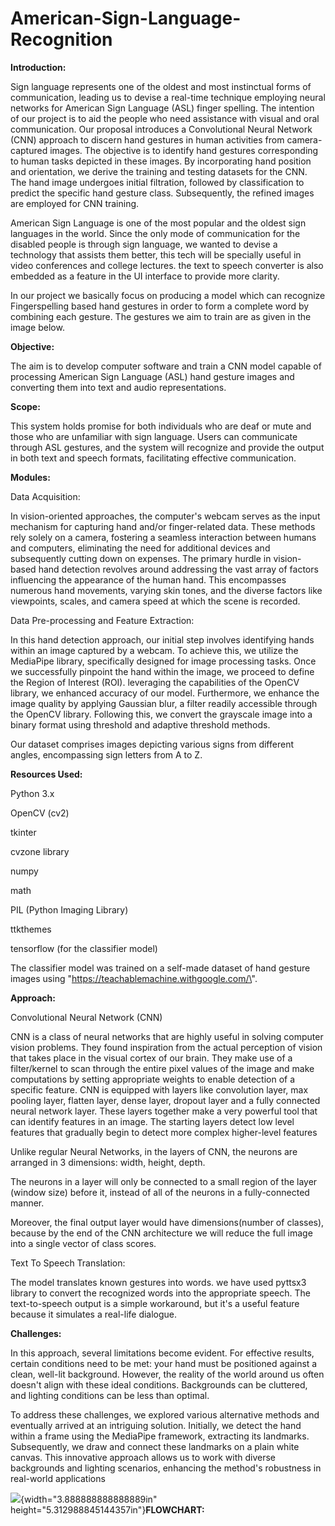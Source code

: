 # American-Sign-Language-Recognition


**Introduction:**

Sign language represents one of the oldest and most instinctual forms of
communication, leading us to devise a real-time technique employing
neural networks for American Sign Language (ASL) finger spelling. The
intention of our project is to aid the people who need assistance with
visual and oral communication. Our proposal introduces a Convolutional
Neural Network (CNN) approach to discern hand gestures in human
activities from camera-captured images. The objective is to identify
hand gestures corresponding to human tasks depicted in these images. By
incorporating hand position and orientation, we derive the training and
testing datasets for the CNN. The hand image undergoes initial
filtration, followed by classification to predict the specific hand
gesture class. Subsequently, the refined images are employed for CNN
training.

American Sign Language is one of the most popular and the oldest sign
languages in the world. Since the only mode of communication for the
disabled people is through sign language, we wanted to devise a
technology that assists them better, this tech will be specially useful
in video conferences and college lectures. the text to speech converter
is also embedded as a feature in the UI interface to provide more
clarity.

In our project we basically focus on producing a model which can
recognize Fingerspelling based hand gestures in order to form a complete
word by combining each gesture. The gestures we aim to train are as
given in the image below.

**Objective:**

The aim is to develop computer software and train a CNN model capable of
processing American Sign Language (ASL) hand gesture images and
converting them into text and audio representations.

**Scope:**

This system holds promise for both individuals who are deaf or mute and
those who are unfamiliar with sign language. Users can communicate
through ASL gestures, and the system will recognize and provide the
output in both text and speech formats, facilitating effective
communication.

**Modules:**

Data Acquisition:

In vision-oriented approaches, the computer\'s webcam serves as the
input mechanism for capturing hand and/or finger-related data. These
methods rely solely on a camera, fostering a seamless interaction
between humans and computers, eliminating the need for additional
devices and subsequently cutting down on expenses. The primary hurdle in
vision-based hand detection revolves around addressing the vast array of
factors influencing the appearance of the human hand. This encompasses
numerous hand movements, varying skin tones, and the diverse factors
like viewpoints, scales, and camera speed at which the scene is
recorded.

Data Pre-processing and Feature Extraction:

In this hand detection approach, our initial step involves identifying
hands within an image captured by a webcam. To achieve this, we utilize
the MediaPipe library, specifically designed for image processing tasks.
Once we successfully pinpoint the hand within the image, we proceed to
define the Region of Interest (ROI). leveraging the capabilities of the
OpenCV library, we enhanced accuracy of our model. Furthermore, we
enhance the image quality by applying Gaussian blur, a filter readily
accessible through the OpenCV library. Following this, we convert the
grayscale image into a binary format using threshold and adaptive
threshold methods.

Our dataset comprises images depicting various signs from different
angles, encompassing sign letters from A to Z.

**Resources Used:**

Python 3.x

OpenCV (cv2)

tkinter

cvzone library

numpy

math

PIL (Python Imaging Library)

ttkthemes

tensorflow (for the classifier model)

The classifier model was trained on a self-made dataset of hand gesture
images using \"https://teachablemachine.withgoogle.com/\".

**Approach:**

Convolutional Neural Network (CNN)

CNN is a class of neural networks that are highly useful in solving
computer vision problems. They found inspiration from the actual
perception of vision that takes place in the visual cortex of our brain.
They make use of a filter/kernel to scan through the entire pixel values
of the image and make computations by setting appropriate weights to
enable detection of a specific feature. CNN is equipped with layers like
convolution layer, max pooling layer, flatten layer, dense layer,
dropout layer and a fully connected neural network layer. These layers
together make a very powerful tool that can identify features in an
image. The starting layers detect low level features that gradually
begin to detect more complex higher-level features

Unlike regular Neural Networks, in the layers of CNN, the neurons are
arranged in 3 dimensions: width, height, depth.

The neurons in a layer will only be connected to a small region of the
layer (window size) before it, instead of all of the neurons in a
fully-connected manner.

Moreover, the final output layer would have dimensions(number of
classes), because by the end of the CNN architecture we will reduce the
full image into a single vector of class scores.

Text To Speech Translation:

The model translates known gestures into words. we have used pyttsx3
library to convert the recognized words into the appropriate speech. The
text-to-speech output is a simple workaround, but it\'s a useful feature
because it simulates a real-life dialogue.

**Challenges:**

In this approach, several limitations become evident. For effective
results, certain conditions need to be met: your hand must be positioned
against a clean, well-lit background. However, the reality of the world
around us often doesn\'t align with these ideal conditions. Backgrounds
can be cluttered, and lighting conditions can be less than optimal.

To address these challenges, we explored various alternative methods and
eventually arrived at an intriguing solution. Initially, we detect the
hand within a frame using the MediaPipe framework, extracting its
landmarks. Subsequently, we draw and connect these landmarks on a plain
white canvas. This innovative approach allows us to work with diverse
backgrounds and lighting scenarios, enhancing the method\'s robustness
in real-world applications

![](vertopal_9903b50035b74f759061a31f4a08e266/media/image1.png){width="3.888888888888889in"
height="5.312988845144357in"}**FLOWCHART:**

